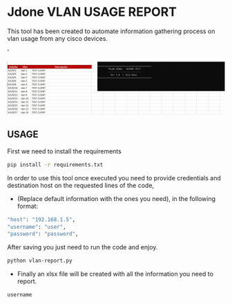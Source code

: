 
# Jdone VLAN USAGE REPORT

This tool has been created to automate information gathering process on vlan usage from any cisco devices.

'

![HOWTO](https://github.com/jdmg412/Uns3cure-Tools/blob/main/Vlan-Usage-Report/vlan-report-view.jpg?raw=true)


## USAGE


First we need to install the requirements

```bash
pip install -r requirements.txt 
```

In order to use this tool once executed you need to provide credentials and destination host on the requested lines of the code, 
- (Replace default information with the ones you need), in the following format:

```bash
"host": "192.168.1.5", 
"username": "user", 
"password": "password", 
```

After saving you just need to run the code and enjoy.
```bash
python vlan-report.py
```


- Finally an xlsx file will be created with all the information you need to report.

```bash
username
```




